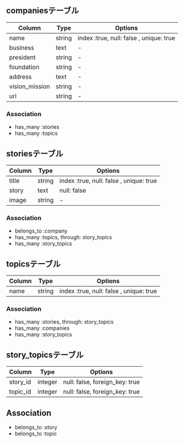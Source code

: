 ## companiesテーブル
|Column|Type|Options|
|------|----|-------|
|name|string|index :true, null: false , unique: true |
|business|text|-|
|president|string|-|
|foundation|string|-|
|address|text|-|
|vision_mission|string|-|
|url|string|-|

### Association
- has_many :stories
- has_many :topics

## storiesテーブル
|Column|Type|Options|
|------|----|-------|
|title|string|index :true, null: false , unique: true |
|story|text|null: false|
|image|string|-|

### Association
- belongs_to :company
- has_many :topics, through: story_topics
- has_many :story_topics

## topicsテーブル
|Column|Type|Options|
|------|----|-------|
|name|string|index :true, null: false , unique: true |

### Association
- has_many :stories, through: story_topics
- has_many :companies
- has_many :story_topics

<!-- 中間テーブル -->

## story_topicsテーブル

|Column|Type|Options|
|------|----|-------|
|story_id|integer|null: false, foreign_key: true|
|topic_id|integer|null: false, foreign_key: true|

## Association
- belongs_to :story
- belongs_to :topic
